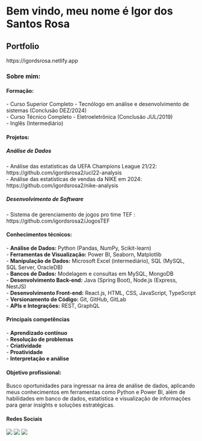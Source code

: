 <h1>Bem vindo, meu nome é Igor dos Santos Rosa</h1>

<h2>Portfolio</h2>
https://igordsrosa.netlify.app

<h3><bold>Sobre mim:</bold></h3>

<h4>Formação:</h4>
- Curso Superior Completo - Tecnólogo em análise e desenvolvimento de sistemas (Conclusão DEZ/2024)<br>
- Curso Técnico Completo - Eletroeletrônica (Conclusão JUL/2019)<br>
- Inglês (Intermediário)

<h4>Projetos:</h4>
<h5>Análise de Dados</h5>
- Análise das estatísticas da UEFA Champions League 21/22: https://github.com/igordsrosa2/ucl22-analysis <br>
- Análise das estatísticas de vendas da NIKE em 2024: https://github.com/igordsrosa2/nike-analysis <br>
<h5>Desenvolvimento de Software</h5>
- Sistema de gerenciamento de jogos pro time TEF : https://github.com/igordsrosa2/JogosTEF

<h4>Conhecimentos técnicos:</h4>
- <strong>Análise de Dados:</strong> Python (Pandas, NumPy, Scikit-learn) <br>
- <strong>Ferramentas de Visualização:</strong> Power BI, Seaborn, Matplotlib</li> <br>
- <strong>Manipulação de Dados:</strong> Microsoft Excel (intermediário), SQL (MySQL, SQL Server, OracleDB)</li> <br>
- <strong>Bancos de Dados:</strong> Modelagem e consultas em MySQL, MongoDB</li> <br>
- <strong>Desenvolvimento Back-end:</strong> Java (Spring Boot), Node.js (Express, NestJS)</li> <br>
- <strong>Desenvolvimento Front-end:</strong> React.js, HTML, CSS, JavaScript, TypeScript</li> <br>
- <strong>Versionamento de Código:</strong> Git, GitHub, GitLab</li> <br>
- <strong>APIs e Integrações:</strong> REST, GraphQL</li> <br>

<h4>Principais competências</h4>
- <strong>Aprendizado contínuo<br></strong>
- <strong>Resolução de problemas<br></strong>
- <strong>Criatividade<br></strong>
- <strong>Proatividade<br></strong>
- <strong>Interpretação e análise<br></strong>

<h4>Objetivo profissional:</h4>
<p>Busco oportunidades para ingressar na área de análise de dados, aplicando meus conhecimentos em ferramentas como Python e Power BI, além de habilidades em banco de dados, estatística e visualização de informações para gerar insights e soluções estratégicas.</p>

<h4>Redes Sociais</h4>
<div> 
  <a href="https://www.linkedin.com/in/igordsrosa/" target="_blank"><img src="https://img.shields.io/badge/-LinkedIn-%230077B5?style=for-the-badge&logo=linkedin&logoColor=white" target="_blank"></a> 
  <a href = "mailto:igordsrosaa@gmail.com"><img src="https://img.shields.io/badge/Gmail-D14836?style=for-the-badge&logo=gmail&logoColor=white" target="_blank"></a>
  <a href="https://www.instagram.com/igoorsr_/" target="_blank"><img src="https://img.shields.io/badge/-Instagram-%23E4405F?style=for-the-badge&logo=instagram&logoColor=white" target="_blank"></a>
</div>
